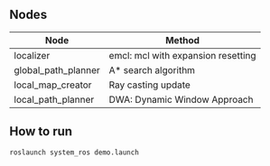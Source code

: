 ## Nodes

| Node                | Method                             |
| ------------------- | ---------------------------------- |
| localizer           | emcl: mcl with expansion resetting |
| global_path_planner | A\* search algorithm               |
| local_map_creator   | Ray casting update                 |
| local_path_planner  | DWA: Dynamic Window Approach       |

## How to run

```
roslaunch system_ros demo.launch
```
